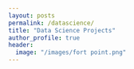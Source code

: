 ```yaml
---
layout: posts
permalink: /datascience/
title: "Data Science Projects"
author_profile: true
header:
  image: "/images/fort point.png"
---
```



